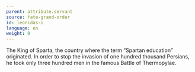 ```yaml
---
parent: attribute.servant
source: fate-grand-order
id: leonidas-i
language: en
weight: 0
---
```


The King of Sparta, the country where the term “Spartan education” originated.
In order to stop the invasion of one hundred thousand Persians, he took only three hundred men in the famous Battle of Thermopylae.
